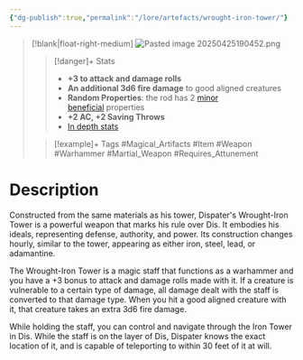 ```yaml
---
{"dg-publish":true,"permalink":"/lore/artefacts/wrought-iron-tower/"}
---
```



>[!blank|float-right-medium]
>![Pasted image 20250425190452.png](/img/user/z_Assets/Pasted%20image%2020250425190452.png)
>>[!danger]+ Stats
>>- **+3 to attack and damage rolls**
>>- **An additional 3d6 fire damage** to good aligned creatures
>>- **Random Properties**: the rod has 2 [minor beneficial](https://5e.tools/tables.html#artifact%20properties%3b%20minor%20beneficial%20properties_dmg) properties
>>- **+2 AC, +2 Saving Throws**
>>- [In depth stats](https://5e.tools/items.html#wrought-iron%20tower_coa,flsttype:melee%20weapon=1~treasure%20(gemstone)=2~treasure%20(art%20object)=2~renaissance=2~treasure%20(coinage)=2~modern=2~trade%20bar=2~futuristic=2,flstmiscellaneous:)
>
>>[!example]+ Tags
>>#Magical_Artifacts #Item #Weapon #Warhammer #Martial_Weapon #Requires_Attunement

# Description
Constructed from the same materials as his tower, Dispater's Wrought-Iron Tower is a powerful weapon that marks his rule over Dis. It embodies his ideals, representing defense, authority, and power. Its construction changes hourly, similar to the tower, appearing as either iron, steel, lead, or adamantine.

The Wrought-Iron Tower is a magic staff that functions as a warhammer and you have a +3 bonus to attack and damage rolls made with it. If a creature is vulnerable to a certain type of damage, all damage dealt with the staff is converted to that damage type. When you hit a good aligned creature with it, that creature takes an extra 3d6 fire damage.

While holding the staff, you can control and navigate through the Iron Tower in Dis. While the staff is on the layer of Dis, Dispater knows the exact location of it, and is capable of teleporting to within 30 feet of it at will.
